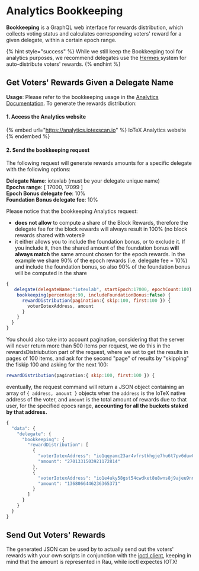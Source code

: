 # Analytics Bookkeeping

**Bookkeeping** is a GraphQL web interface for rewards distribution, which collects voting status and calculates corresponding voters' reward for a given delegate, within a certain epoch range.

{% hint style="success" %}
While we still keep the Bookkeeping tool for analytics purposes, we recommend delegates use the [Hermes ](http://hermes.to/)system for auto-distribute voters' rewards.
{% endhint %}

## Get Voters' Rewards Given a Delegate Name

**Usage**: Please refer to the bookkeeping usage in the [Analytics Documentation](analytics-bookkeeping.md). To generate the rewards distribution:

#### 1. Access the Analytics website

{% embed url="https://analytics.iotexscan.io" %}
IoTeX Analytics website
{% endembed %}

#### 2. Send the bookkeeping request

The following request will generate rewards amounts for a specific delegate with the following options:

**Delegate Name**: iotexlab (must be your delegate unique name)\
**Epochs range**: \[ 17000, 17099 ] \
**Epoch Bonus delegate fee**: 10%\
**Foundation Bonus delegate fee**: 10%&#x20;

Please notice that the bookkeeping Analytics request:

* **does not allow** to compute a share of the Block Rewards, therefore the delegate fee for the block rewards will always result in 100% (no block rewards shared with voters9
* it either allows you to include the foundation bonus, or to exclude it. If you include it, then the shared amount of the foundation bonus **will always match** the same  amount chosen for the epoch rewards. In the example we share 90% of the epoch rewards (i.e. delegate fee = 10%) and include the foundation bonus, so also 90% of the foundation bonus will be computed in the share

```javascript
{
   delegate(delegateName:"iotexlab", startEpoch:17000, epochCount:100) {
    bookkeeping(percentage:90, includeFoundationBonus:false) {
      rewardDistribution(pagination:{ skip:100, first:100 }) {
        voterIotexAddress, amount
      }
    }
  }
}
```

You should also take into account pagination, considering that the server will never return more than 500 items per request, we do this in the rewardsDistriubution part of the request, where we set to get the results in pages of 100 items, and ask for the second "page" of results by "skipping" the fiskip 100 and asking for the next 100:

```javascript
rewardDistribution(pagination:{ skip:100, first:100 }) {
```

eventually, the request command will return a JSON object containing an array of `{ address, amount }` objects wher the `address` is the IoTeX native address of the voter, and `amount` is the total amount of rewards due to that user, for the specified epocs range, **accounting for all the buckets staked by that address.**&#x20;

```javascript
{
  "data": {
    "delegate": {
      "bookkeeping": {
        "rewardDistribution": [
          {
            "voterIotexAddress": "io1qqyamc23ar4vfrstkhgje7hu6t7pv6duw00h6v",
            "amount": "2701331503921172814"
          },
          {
            "voterIotexAddress": "io1e4uky58gst54cwdket8u8wns8j9ajeu9nn7lw8",
            "amount": "1368066446236365371"
          }
        ]
      }
    }
  }
}
```

## Send Out Voters' Rewards

The generated JSON can be used by to actually send out the voters' rewards with your own scripts in conjunction with the [ioctl client](../../reference/ioctl-cli-reference/), keeping in mind that the amount is represented in Rau, while ioctl expectes IOTX!
